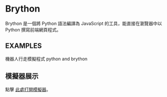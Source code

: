 # Brython

Brython 是一個將 Python 語法編譯為 JavaScript 的工具，能直接在瀏覽器中以 Python 撰寫前端網頁程式。
## EXAMPLES
機器人行走模擬程式 python and brython

## 模擬器展示
 點擊 [此處打開模擬器]( )。

